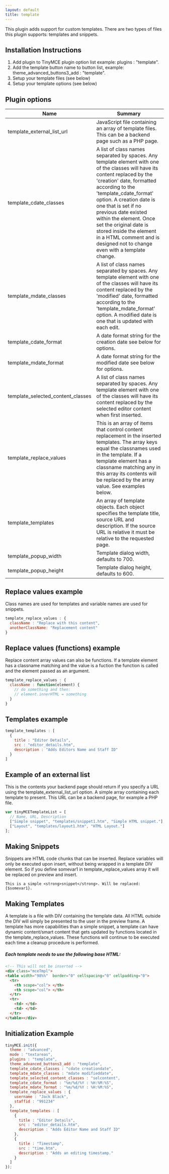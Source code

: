 ```yaml
---
layout: default
title: template
---
```


This plugin adds support for custom templates. There are two types of files this plugin supports: templates and snippets.

## Installation Instructions

1.  Add plugin to TinyMCE plugin option list example: plugins : "template".
2.  Add the template button name to button list, example: theme_advanced_buttons3_add : "template".
3.  Setup your template files (see below)
4.  Setup your template options (see below)

## Plugin options

| Name | Summary |
| --- | --- |
| template_external_list_url | JavaScript file containing an array of template files. This can be a backend page such as a PHP page. |
| template_cdate_classes | A list of class names separated by spaces. Any template element with one of the classes will have its content replaced by the 'creation' date, formatted according to the 'template_cdate_format' option. A creation date is one that is set if no previous date existed within the element. Once set the original date is stored inside the element in a HTML comment and is designed not to change even with a template change. |
| template_mdate_classes | A list of class names separated by spaces. Any template element with one of the classes will have its content replaced by the 'modified' date, formatted according to the 'template_mdate_format' option. A modified date is one that is updated with each edit. |
| template_cdate_format | A date format string for the creation date see below for options. |
| template_mdate_format | A date format string for the modified date see below for options. |
| template_selected_content_classes | A list of class names separated by spaces. Any template element with one of the classes will have its content replaced by the selected editor content when first inserted. |
| template_replace_values | This is an array of items that control content replacement in the inserted templates. The array keys equal the classnames used in the template. If a template element has a classname matching any in this array its contents will be replaced by the array value. See examples below. |
| template_templates | An array of template objects. Each object specifies the template title, source URL and description. If the source URL is relative it must be relative to the requested page. |
| template_popup_width | Template dialog width, defaults to 700. |
| template_popup_height | Template dialog height, defaults to 600. |

## Replace values example

Class names are used for templates and variable names are used for snippets.

```js
template_replace_values : {
  className : "Replace with this content",
  anotherClassName: "Replacement content"
}

```

## Replace values (functions) example

Replace content array values can also be functions. If a template element has a classname matching and the value is a fuction the function is called and the element passed as an argument.

```js
template_replace_values : {
  className : function(element) {
    // do something and then:
    // element.innerHTML = something
  }
}
```

## Templates example

```js
template_templates : [
  {
    title : "Editor Details",
    src : "editor_details.htm",
    description : "Adds Editors Name and Staff ID"
  }
]
```

## Example of an external list

This is the contents your backend page should return if you specify a URL using the template_external_list_url option. A simple array containing each template to present. This URL can be a backend page, for example a PHP file.

```js
var tinyMCETemplateList = [
  // Name, URL, Description
  ["Simple snippet", "templates/snippet1.htm", "Simple HTML snippet."],
  ["Layout", "templates/layout1.htm", "HTML Layout."]
];
```

## Making Snippets

Snippets are HTML code chunks that can be inserted. Replace variables will only be executed upon insert, without being wrapped in a template DIV element. So if you define somevar1 in template_replace_values array it will be replaced on preview and insert.

```
This is a simple <strong>snippet</strong>. Will be replaced: {$somevar1}.

```

## Making Templates

A template is a file with DIV containing the template data. All HTML outside the DIV will simply be presented to the user in the preview frame. A template has more capabilities than a simple snippet, a template can have dynamic content/smart content that gets updated by functions located in the template_replace_values. These functions will continue to be executed each time a cleanup procedure is performed.

##### Each template needs to use the following base HTML:

```html
<!-- This will not be inserted -->
<div class="mceTmpl">
<table width="98%%"  border="0" cellspacing="0" cellpadding="0">
  <tr>
    <th scope="col"> </th>
    <th scope="col"> </th>
  </tr>
  <tr>
    <td> </td>
    <td> </td>
  </tr>
</table></div>

```

## Initialization Example

```js
tinyMCE.init({
  theme : "advanced",
  mode : "textareas",
  plugins : "template",
  theme_advanced_buttons3_add : "template",
  template_cdate_classes : "cdate creationdate",
  template_mdate_classes : "mdate modifieddate",
  template_selected_content_classes : "selcontent",
  template_cdate_format : "%m/%d/%Y : %H:%M:%S",
  template_mdate_format : "%m/%d/%Y : %H:%M:%S",
  template_replace_values : {
    username : "Jack Black",
    staffid : "991234"
  },
  template_templates : [
    {
      title : "Editor Details",
      src : "editor_details.htm",
      description : "Adds Editor Name and Staff ID"
    },
    {
      title : "Timestamp",
      src : "time.htm",
      description : "Adds an editing timestamp."
    }
  ]
});
```
